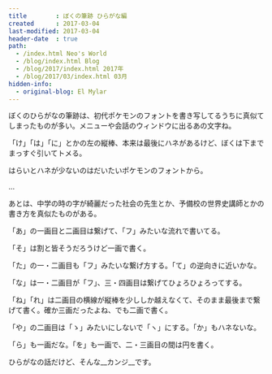 ```yaml
---
title        : ぼくの筆跡 ひらがな編
created      : 2017-03-04
last-modified: 2017-03-04
header-date  : true
path:
  - /index.html Neo's World
  - /blog/index.html Blog
  - /blog/2017/index.html 2017年
  - /blog/2017/03/index.html 03月
hidden-info:
  - original-blog: El Mylar
---
```


ぼくのひらがなの筆跡は、初代ポケモンのフォントを書き写してるうちに真似てしまったものが多い。メニューや会話のウィンドウに出るあの文字ね。

「け」「は」「に」とかの左の縦棒、本来は最後にハネがあるけど、ぼくは下までまっすぐ引いてトメる。

はらいとハネが少ないのはだいたいポケモンのフォントから。

…

あとは、中学の時の字が綺麗だった社会の先生とか、予備校の世界史講師とかの書き方を真似たものがある。

「あ」の一画目と二画目は繋げて、「フ」みたいな流れで書いてる。

「そ」は割と皆そうだろうけど一画で書く。

「た」の一・二画目も「フ」みたいな繋げ方する。「て」の逆向きに近いかな。

「な」は一・二画目が「フ」、三・四画目は繋げてひょろひょろってする。

「ね」「れ」は二画目の横線が縦棒を少ししか越えなくて、そのまま最後まで繋げて書く。確か三画だったよね、でも二画で書く。

「や」の二画目は「ゝ」みたいにしないで「ヽ」にする。「か」もハネないな。

「ら」も一画だな。「を」も一画で、二・三画目の間は円を書く。

ひらがなの話だけど、そんな__カンジ__です。
